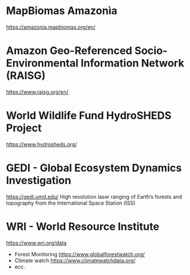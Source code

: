 # MapBiomas Amazonìa
https://amazonia.mapbiomas.org/en/

#  Amazon Geo-Referenced Socio-Environmental Information Network (RAISG)
https://www.raisg.org/en/

# World Wildlife Fund HydroSHEDS Project
https://www.hydrosheds.org/ 

# GEDI - Global Ecosystem Dynamics Investigation
https://gedi.umd.edu/ 
High resolution laser ranging of Earth’s forests and topography from the International Space Station (ISS)

# WRI - World Resource Institute
https://www.wri.org/data

* Forest Monitoring https://www.globalforestwatch.org/
* Climate watch https://www.climatewatchdata.org/
* ecc.
